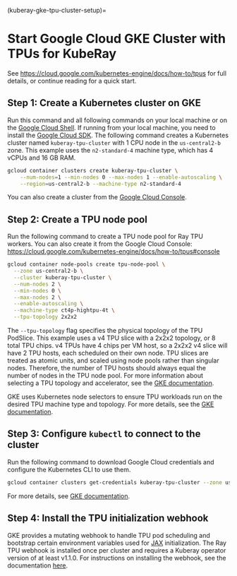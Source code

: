 (kuberay-gke-tpu-cluster-setup)=

# Start Google Cloud GKE Cluster with TPUs for KubeRay

See <https://cloud.google.com/kubernetes-engine/docs/how-to/tpus> for full details, or continue reading for a quick start.

## Step 1: Create a Kubernetes cluster on GKE

Run this command and all following commands on your local machine or on the [Google Cloud Shell](https://cloud.google.com/shell). If running from your local machine, you need to install the [Google Cloud SDK](https://cloud.google.com/sdk/docs/install). The following command creates a Kubernetes cluster named `kuberay-tpu-cluster` with 1 CPU node in the `us-central2-b` zone. This example uses the `n2-standard-4` machine type, which has 4 vCPUs and 16 GB RAM.

```sh
gcloud container clusters create kuberay-tpu-cluster \
    --num-nodes=1 --min-nodes 0 --max-nodes 1 --enable-autoscaling \
    --region=us-central2-b --machine-type n2-standard-4
```

You can also create a cluster from the [Google Cloud Console](https://console.cloud.google.com/kubernetes/list).

## Step 2: Create a TPU node pool

Run the following command to create a TPU node pool for Ray TPU workers. You can also create it from the Google Cloud Console: <https://cloud.google.com/kubernetes-engine/docs/how-to/tpus#console>

```sh
gcloud container node-pools create tpu-node-pool \
  --zone us-central2-b \
  --cluster kuberay-tpu-cluster \
  --num-nodes 2 \
  --min-nodes 0 \
  --max-nodes 2 \
  --enable-autoscaling \
  --machine-type ct4p-hightpu-4t \
  --tpu-topology 2x2x2
```

The `--tpu-topology` flag specifies the physical topology of the TPU PodSlice. This example uses a v4 TPU slice with a 2x2x2 topology, or 8 total TPU chips. v4 TPUs have 4 chips per VM host, so a 2x2x2 v4 slice will have 2 TPU hosts, each scheduled on their own node. TPU slices are treated as atomic units, and scaled using node pools rather than singular nodes. Therefore, the number of TPU hosts should always equal the number of nodes in the TPU node pool. For more information about selecting a TPU topology and accelerator, see the [GKE documentation](https://cloud.google.com/kubernetes-engine/docs/concepts/tpus).

GKE uses Kubernetes node selectors to ensure TPU workloads run on the desired TPU machine type and topology.
For more details, see the [GKE documentation](https://cloud.google.com/kubernetes-engine/docs/how-to/tpus#workload_preparation).

## Step 3: Configure `kubectl` to connect to the cluster

Run the following command to download Google Cloud credentials and configure the Kubernetes CLI to use them.

```sh
gcloud container clusters get-credentials kuberay-tpu-cluster --zone us-central2-b
```

For more details, see [GKE documentation](https://cloud.google.com/kubernetes-engine/docs/how-to/cluster-access-for-kubectl).

## Step 4: Install the TPU initialization webhook

GKE provides a mutating webhook to handle TPU pod scheduling and bootstrap certain environment variables used for [JAX](https://github.com/google/jax) initialization. The Ray TPU webhook is installed once per cluster and requires a Kuberay operator version of at least v1.1.0. For instructions on installing the webhook, see the documentation [here](https://github.com/GoogleCloudPlatform/ai-on-gke/tree/main/ray-on-gke/guides/tpu#manually-installing-the-tpu-initialization-webhook).

